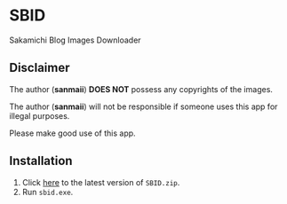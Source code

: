 # SBID
Sakamichi Blog Images Downloader

## Disclaimer
The author (**sanmaii**) **DOES NOT** possess any copyrights of the images.

The author (**sanmaii**) will not be responsible if someone uses this app for illegal purposes.

Please make good use of this app.

## Installation
1. Click [here](https://github.com/sanmaii/SBID/releases/latest) to the latest version of `SBID.zip`.
2. Run `sbid.exe`.
